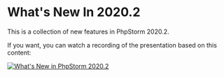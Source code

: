 # What's New In 2020.2

This is a collection of new features in PhpStorm 2020.2.

If you want, you can watch a recording of the presentation based on
this content:

[![What's New in PhpStorm 2020.2](https://img.youtube.com/vi/ZIcGS5iSMkE/0.jpg)](https://www.youtube.com/watch?v=ZIcGS5iSMkE "What's New in PhpStorm 2020.2")
